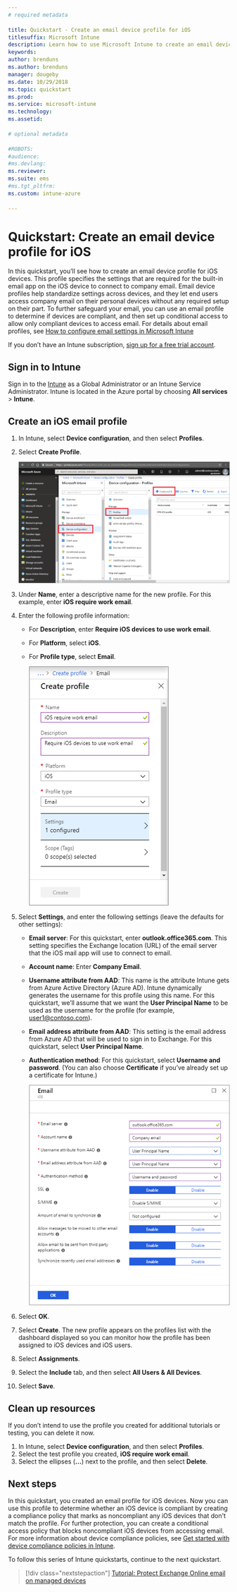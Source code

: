 ```yaml
---
# required metadata

title: Quickstart - Create an email device profile for iOS
titlesuffix: Microsoft Intune
description: Learn how to use Microsoft Intune to create an email device profile so iOS devices can securely connect to company email.
keywords:
author: brenduns
ms.author: brenduns
manager: dougeby
ms.date: 10/29/2018
ms.topic: quickstart
ms.prod:
ms.service: microsoft-intune
ms.technology:
ms.assetid: 

# optional metadata

#ROBOTS:
#audience:
#ms.devlang:
ms.reviewer:
ms.suite: ems
#ms.tgt_pltfrm:
ms.custom: intune-azure

---
```


# Quickstart: Create an email device profile for iOS

In this quickstart, you’ll see how to create an email device profile for iOS devices. This profile specifies the settings that are required for the built-in email app on the iOS device to connect to company email. Email device profiles help standardize settings across devices, and they let end users access company email on their personal devices without any required setup on their part. To further safeguard your email, you can use an email profile to determine if devices are compliant, and then set up conditional access to allow only compliant devices to access email. For details about email profiles, see [How to configure email settings in Microsoft Intune](email-settings-configure.md)

If you don’t have an Intune subscription, [sign up for a free trial account](free-trial-sign-up.md).

## Sign in to Intune

Sign in to the [Intune](https://aka.ms/intuneportal) as a Global Administrator or an Intune Service Administrator. Intune is located in the Azure portal by choosing **All services** > **Intune**.

## Create an iOS email profile
1. In Intune, select **Device configuration**, and then select **Profiles**.
2. Select **Create Profile**.
   
   ![Create an email profile for iOS](media/quickstart-email-profile/ios-create-profile.png)

3. Under **Name**, enter a descriptive name for the new profile. For this example, enter **iOS require work email**.
4. Enter the following profile information:
   - For **Description**, enter **Require iOS devices to use work email**.
   - For **Platform**, select **iOS**.
   - For **Profile type**, select **Email**.
    
     ![Create an email profile for iOS](media/quickstart-email-profile/ios-email-profile-name.png)

5. Select **Settings**, and enter the following settings (leave the defaults for other settings):
   - **Email server**: For this quickstart, enter **outlook.office365.com**. This setting specifies the Exchange location (URL) of the email server that the iOS mail app will use to connect to email.
   - **Account name**: Enter **Company Email**.
   - **Username attribute from AAD**: This name is the attribute Intune gets from Azure Active Directory (Azure AD). Intune dynamically generates the username for this profile using this name. For this quickstart, we’ll assume that we want the **User Principal Name** to be used as the username for the profile (for example, user1@contoso.com).
   - **Email address attribute from AAD**: This setting is the email address from Azure AD that will be used to sign in to Exchange. For this quickstart, select **User Principal Name**.
   - **Authentication method**: For this quickstart, select **Username and password**. (You can also choose **Certificate** if you’ve already set up a certificate for Intune.)
    
     ![Create an email profile for iOS](media/quickstart-email-profile/ios-email-profile.png)

6. Select **OK**.
7. Select **Create**. The new profile appears on the profiles list with the dashboard displayed so you can monitor how the profile has been assigned to iOS devices and iOS users.
8. Select **Assignments**.
9. Select the **Include** tab, and then select **All Users & All Devices**. 
10. Select **Save**.

## Clean up resources
If you don’t intend to use the profile you created for additional tutorials or testing, you can delete it now.
1. In Intune, select **Device configuration**, and then select **Profiles**.
2. Select the test profile you created, **iOS require work email**.
3. Select the ellipses (**...**) next to the profile, and then select **Delete**.

## Next steps

In this quickstart, you created an email profile for iOS devices. Now you can use this profile to determine whether an iOS device is compliant by creating a compliance policy that marks as noncompliant any iOS devices that don't match the profile. For further protection, you can create a conditional access policy that blocks noncompliant iOS devices from accessing email. For more information about device compliance policies, see [Get started with device compliance policies in Intune](device-compliance-get-started.md).

To follow this series of Intune quickstarts, continue to the next quickstart.

> [!div class="nextstepaction"]
> [Tutorial: Protect Exchange Online email on managed devices](tutorial-protect-email-on-enrolled-devices.md)
